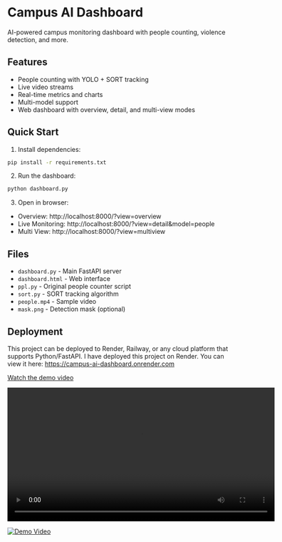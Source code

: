 # Campus AI Dashboard

AI-powered campus monitoring dashboard with people counting, violence detection, and more.

## Features
- People counting with YOLO + SORT tracking
- Live video streams
- Real-time metrics and charts
- Multi-model support
- Web dashboard with overview, detail, and multi-view modes

## Quick Start

1. Install dependencies:
```bash
pip install -r requirements.txt
```

2. Run the dashboard:
```bash
python dashboard.py
```

3. Open in browser:
- Overview: http://localhost:8000/?view=overview
- Live Monitoring: http://localhost:8000/?view=detail&model=people
- Multi View: http://localhost:8000/?view=multiview

## Files
- `dashboard.py` - Main FastAPI server
- `dashboard.html` - Web interface
- `ppl.py` - Original people counter script
- `sort.py` - SORT tracking algorithm
- `people.mp4` - Sample video
- `mask.png` - Detection mask (optional)

## Deployment
This project can be deployed to Render, Railway, or any cloud platform that supports Python/FastAPI.
I have deployed this project on Render.
You can view it here: https://campus-ai-dashboard.onrender.com

[Watch the demo video](demo-video.mp4)

<video width="600" controls>
  <source src="videos/demo-video.gif" type="video/mp4">
</video>


[![Demo Video](demo-video.gif)](demo-video.mp4)





